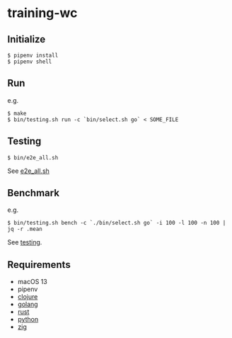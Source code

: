 # training-wc

## Initialize

    $ pipenv install
    $ pipenv shell

## Run

e.g.

    $ make
    $ bin/testing.sh run -c `bin/select.sh go` < SOME_FILE

## Testing

    $ bin/e2e_all.sh

See [e2e_all.sh](bin/e2e_all.sh)

## Benchmark

e.g.

    $ bin/testing.sh bench -c `./bin/select.sh go` -i 100 -l 100 -n 100 | jq -r .mean

See [testing](testing/run.py).

## Requirements

- macOS 13
- pipenv
- [clojure](clojure-wc/README.md)
- [golang](go-wc/README.md)
- [rust](rust-wc/README.md)
- [python](py-wc/README.md)
- [zig](zig-wc/README.md)
